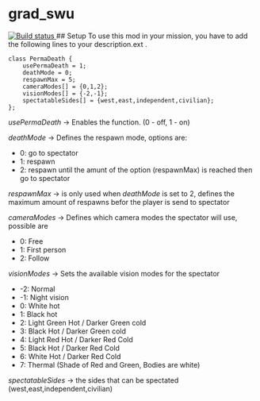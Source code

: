 # grad_swu
<a href="https://travis-ci.org/AdlerSalbei/grad_swu">
        <img src="https://travis-ci.org/AdlerSalbei/grad_swu.svg?branch=master" alt="Build status">
    </a>
## Setup
To use this mod in your mission, you have to add the following lines to your description.ext .

```
class PermaDeath {
    usePermaDeath = 1;
    deathMode = 0;
    respawnMax = 5;
    cameraModes[] = {0,1,2};
    visionModes[] = {-2,-1};
    spectatableSides[] = {west,east,independent,civilian};
};
```

*usePermaDeath* -> Enables the function. (0 - off, 1 - on)

*deathMode* -> Defines the respawn mode, options are:

- 0: go to spectator
- 1: respawn
- 2: respawn until the amunt of the option (respawnMax) is reached then go to spectator
    
*respawnMax* -> is only used when *deathMode* is set to 2, defines the maximum amount of respawns befor the player is send to spectator

*cameraModes* -> Defines which camera modes the spectator will use, possible are

- 0: Free
- 1: First person
- 2: Follow

*visionModes* -> Sets the available vision modes for the spectator

- -2: Normal
- -1: Night vision
-  0: White hot
-  1: Black hot
-  2: Light Green Hot / Darker Green cold
-  3: Black Hot / Darker Green cold
-  4: Light Red Hot / Darker Red Cold
-  5: Black Hot / Darker Red Cold
-  6: White Hot / Darker Red Cold
-  7: Thermal (Shade of Red and Green, Bodies are white)

*spectatableSides* -> the sides that can be spectated (west,east,independent,civilian)
